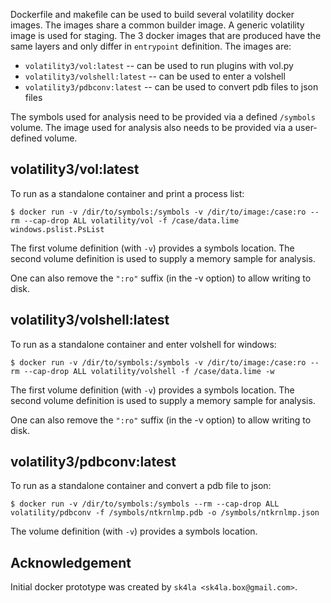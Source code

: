 Dockerfile and makefile can be used to build several volatility docker images.
The images share a common builder image. A generic volatility image is
used for staging. The 3 docker images that are produced have the same
layers and only differ in `entrypoint` definition. The images are:

* `volatility3/vol:latest` -- can be used to run plugins with vol.py
* `volatility3/volshell:latest` -- can be used to enter a volshell
* `volatility3/pdbconv:latest` -- can be used to convert pdb files to json files

The symbols used for analysis need to be provided via a defined `/symbols`
volume. The image used for analysis also needs to be provided via a
user-defined volume.

## volatility3/vol:latest

To run as a standalone container and print a process list:

```
$ docker run -v /dir/to/symbols:/symbols -v /dir/to/image:/case:ro --rm --cap-drop ALL volatility/vol -f /case/data.lime windows.pslist.PsList
```

The first volume definition (with `-v`) provides a symbols location. The second volume definition is used to supply a memory sample for analysis.

One can also remove the `":ro"` suffix (in the -v option) to allow writing to disk.

## volatility3/volshell:latest

To run as a standalone container and enter volshell for windows:

```
$ docker run -v /dir/to/symbols:/symbols -v /dir/to/image:/case:ro --rm --cap-drop ALL volatility/volshell -f /case/data.lime -w
```

The first volume definition (with `-v`) provides a symbols location. The second volume definition is used to supply a memory sample for analysis.

One can also remove the `":ro"` suffix (in the -v option) to allow writing to disk.

## volatility3/pdbconv:latest

To run as a standalone container and convert a pdb file to json:

```
$ docker run -v /dir/to/symbols:/symbols --rm --cap-drop ALL volatility/pdbconv -f /symbols/ntkrnlmp.pdb -o /symbols/ntkrnlmp.json
```

The volume definition (with `-v`) provides a symbols location.

## Acknowledgement

Initial docker prototype was created by `sk4la <sk4la.box@gmail.com>`.